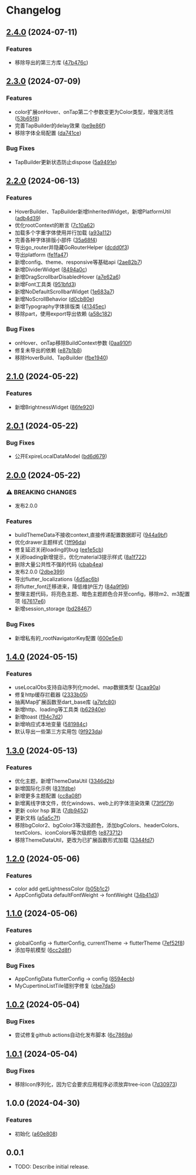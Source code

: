 # Changelog

## [2.4.0](https://github.com/luoyi58624/luoyi_flutter_base/compare/v2.3.0...v2.4.0) (2024-07-11)


### Features

* 移除导出的第三方库 ([47b476c](https://github.com/luoyi58624/luoyi_flutter_base/commit/47b476cbf2cc08dd1fa09781057b4eb755427636))

## [2.3.0](https://github.com/luoyi58624/luoyi_flutter_base/compare/v2.2.0...v2.3.0) (2024-07-09)


### Features

* color扩展onHover、onTap第二个参数变更为Color类型，增强灵活性 ([53b65f8](https://github.com/luoyi58624/luoyi_flutter_base/commit/53b65f8f0206e0a1e51ea298f2b2b9735c6fff68))
* 完善TapBuilder的delay效果 ([be9e86f](https://github.com/luoyi58624/luoyi_flutter_base/commit/be9e86fc1eb203f03cc9dc150a3908f5addf6e73))
* 移除字体全局配置 ([da741ce](https://github.com/luoyi58624/luoyi_flutter_base/commit/da741ce04ac35d5cfcbdec5ec70c32071f0b2c07))


### Bug Fixes

* TapBuilder更新状态防止dispose ([5a9491e](https://github.com/luoyi58624/luoyi_flutter_base/commit/5a9491e3021158cd3c8a4f7ecf25c8cb67198559))

## [2.2.0](https://github.com/luoyi58624/luoyi_flutter_base/compare/v2.1.0...v2.2.0) (2024-06-13)


### Features

* HoverBuilder、TapBuilder新增InheritedWidget，新增PlatformUtil ([adb4d39](https://github.com/luoyi58624/luoyi_flutter_base/commit/adb4d3958c7a7d08fa14aad863cd5ef8fa076142))
* 优化rootContext的断言 ([7c10a62](https://github.com/luoyi58624/luoyi_flutter_base/commit/7c10a629bd1ea347b96890d97cdd8c8287953170))
* 加载多个字重字体使用并行加载 ([a93a112](https://github.com/luoyi58624/luoyi_flutter_base/commit/a93a1126bec3ae3e456165357ffcecd212427108))
* 完善各种字体排版小部件 ([35a68f4](https://github.com/luoyi58624/luoyi_flutter_base/commit/35a68f4faf87ceef18e8e5af3aa4b8beeb2d89d3))
* 导出go_router并隐藏GoRouterHelper ([dcdd0f3](https://github.com/luoyi58624/luoyi_flutter_base/commit/dcdd0f379b3b6757ea3e06e3bfed1e6615bbbe3b))
* 导出platform ([fe1fa47](https://github.com/luoyi58624/luoyi_flutter_base/commit/fe1fa47eb5dad8f57f9645feab82eed15ba0b3bf))
* 新增config、theme、responsive等基础api ([2ae82b7](https://github.com/luoyi58624/luoyi_flutter_base/commit/2ae82b712a85d258403118ae52f8284f276dc891))
* 新增DividerWidget ([8494a0c](https://github.com/luoyi58624/luoyi_flutter_base/commit/8494a0cd6a9c6a501758478f35047ed842b51fdd))
* 新增DragScrollbarDisabledHover ([a7e62a6](https://github.com/luoyi58624/luoyi_flutter_base/commit/a7e62a667697881fb2cc2c3d95b21be167be6095))
* 新增Font工具类 ([951bfd3](https://github.com/luoyi58624/luoyi_flutter_base/commit/951bfd3396aecc55123afd11dfef13aa38ffe568))
* 新增NoDefaultScrollbarWidget ([1e683a7](https://github.com/luoyi58624/luoyi_flutter_base/commit/1e683a7391e36ead9b3ced59323983173a174044))
* 新增NoScrollBehavior ([d0cb80e](https://github.com/luoyi58624/luoyi_flutter_base/commit/d0cb80e10667063ae93257c51b9cb07de5ec3c81))
* 新增Typography字体排版类 ([41345ec](https://github.com/luoyi58624/luoyi_flutter_base/commit/41345ec90ac026cc1b0520821d5cda848ab4c78f))
* 移除part，使用export导出依赖 ([a58c182](https://github.com/luoyi58624/luoyi_flutter_base/commit/a58c18259b728c487a208ab3bfc58199327e04af))


### Bug Fixes

* onHover、onTap移除BuildContext参数 ([0aa910f](https://github.com/luoyi58624/luoyi_flutter_base/commit/0aa910fa00ecc610cdd16d87d84b45f01e7e8b48))
* 修复未导出的依赖 ([e87b1b8](https://github.com/luoyi58624/luoyi_flutter_base/commit/e87b1b82d77b8e2ac8bd4216fc22986c0a03a2ad))
* 移除HoverBuild、TapBuilder ([fbe1940](https://github.com/luoyi58624/luoyi_flutter_base/commit/fbe19405311a8a046d9f324d234599f96c78fbc0))

## [2.1.0](https://github.com/luoyi58624/luoyi_flutter_base/compare/v2.0.1...v2.1.0) (2024-05-22)


### Features

* 新增BrightnessWidget ([86fe920](https://github.com/luoyi58624/luoyi_flutter_base/commit/86fe920a5e28d0e5b99e3abbddad99b688864fe2))

## [2.0.1](https://github.com/luoyi58624/luoyi_flutter_base/compare/v2.0.0...v2.0.1) (2024-05-22)


### Bug Fixes

* 公开ExpireLocalDataModel ([bd6d679](https://github.com/luoyi58624/luoyi_flutter_base/commit/bd6d679be6bea06b6fd14d91dd5495e9ea6f816b))

## [2.0.0](https://github.com/luoyi58624/luoyi_flutter_base/compare/v1.4.0...v2.0.0) (2024-05-22)


### ⚠ BREAKING CHANGES

* 发布2.0.0

### Features

* buildThemeData不接收context,直接传递配置数据即可 ([944a9bf](https://github.com/luoyi58624/luoyi_flutter_base/commit/944a9bf8e4cb335b0d935e739798d2adea0d7e9a))
* 优化drawer主题样式 ([1ff96da](https://github.com/luoyi58624/luoyi_flutter_base/commit/1ff96dae07cbcb69fe1fa767a44c31c968e9e5e9))
* 修复延迟关闭loading的bug ([ee1e5cb](https://github.com/luoyi58624/luoyi_flutter_base/commit/ee1e5cbcecababf65f38469bfe79971c083cbf6b))
* 关闭loading新增提示，优化material3提示样式 ([8a1f722](https://github.com/luoyi58624/luoyi_flutter_base/commit/8a1f722f0b2ee4a16e735b166c6656bc2e157ad0))
* 删除大量公共性不强的代码 ([cbab4ea](https://github.com/luoyi58624/luoyi_flutter_base/commit/cbab4ea9a495eacddab575d8b78357744bbd0bc3))
* 发布2.0.0 ([2dbe399](https://github.com/luoyi58624/luoyi_flutter_base/commit/2dbe399864b19a5962ea86d5d67e720e056b68a1))
* 导出flutter_localizations ([4d5ac6b](https://github.com/luoyi58624/luoyi_flutter_base/commit/4d5ac6bcee7733eaa531dae4a2c0aa8098a59af1))
* 将flutter_font迁移进来，降低维护压力 ([84a9f96](https://github.com/luoyi58624/luoyi_flutter_base/commit/84a9f9692725fb215152370553288fe910773ecf))
* 整理主题代码，将亮色主题、暗色主题颜色合并至config，移除m2、m3配置项 ([67617e6](https://github.com/luoyi58624/luoyi_flutter_base/commit/67617e62a3cf594785bd73c7e6b9ff0e2cb607dc))
* 新增session_storage ([bd28467](https://github.com/luoyi58624/luoyi_flutter_base/commit/bd284673ef82c5081efbeba287e4d23caedff59e))


### Bug Fixes

* 新增私有的_rootNavigatorKey配置 ([600e5e4](https://github.com/luoyi58624/luoyi_flutter_base/commit/600e5e4a2cc66903df8ba05f7146f4e72d547909))

## [1.4.0](https://github.com/luoyi58624/luoyi_flutter_base/compare/v1.3.0...v1.4.0) (2024-05-15)


### Features

* useLocalObs支持自动序列化model、map数据类型 ([3caa90a](https://github.com/luoyi58624/luoyi_flutter_base/commit/3caa90a2e3bd625a0bf6ad2e9fc7d43e664c61bc))
* 修复http缓存拦截器 ([2333b05](https://github.com/luoyi58624/luoyi_flutter_base/commit/2333b050852057a70789996c767c95f11f1f9dce))
* 抽离Map扩展函数至dart_base库 ([a7bfc80](https://github.com/luoyi58624/luoyi_flutter_base/commit/a7bfc80ca9e47153c3658243ae27bb53f5e76b28))
* 新增http、loading等工具类 ([b62940e](https://github.com/luoyi58624/luoyi_flutter_base/commit/b62940ee780a2ad612e4dd4af6e4a1e92f1b1e63))
* 新增toast ([f94c7d2](https://github.com/luoyi58624/luoyi_flutter_base/commit/f94c7d21f3814d2e519a862a2d86a78894eb090e))
* 新增响应式本地变量 ([581984c](https://github.com/luoyi58624/luoyi_flutter_base/commit/581984c197a1f498ee5e22ccaec6a6c1079c19b3))
* 默认导出一些第三方实用包 ([9f923da](https://github.com/luoyi58624/luoyi_flutter_base/commit/9f923daf1f68db0d60d3d0c324ca50c943011a92))

## [1.3.0](https://github.com/luoyi58624/luoyi_flutter_base/compare/v1.2.0...v1.3.0) (2024-05-13)


### Features

* 优化主题，新增ThemeDataUtil ([3346d2b](https://github.com/luoyi58624/luoyi_flutter_base/commit/3346d2bc4cdcab84da7a073ed10c4d5ddcc392f6))
* 新增国际化示例 ([831fdbe](https://github.com/luoyi58624/luoyi_flutter_base/commit/831fdbef927ea42c49b05dd2a29d7b5f0c837f4a))
* 新增更多主题配置 ([cc8a08f](https://github.com/luoyi58624/luoyi_flutter_base/commit/cc8a08f4910a073a5bab04ffbcbe5648cd2b0320))
* 新增离线字体文件，优化windows、web上的字体渲染效果 ([73f5f79](https://github.com/luoyi58624/luoyi_flutter_base/commit/73f5f7930e900ee30bd05917f091c750bf3a3f86))
* 更新 color hsp 算法 ([7db9452](https://github.com/luoyi58624/luoyi_flutter_base/commit/7db945236790daed98ec92a99ccf908f16ec004b))
* 更新文档 ([a5a5c7f](https://github.com/luoyi58624/luoyi_flutter_base/commit/a5a5c7fe92ff6159f9f0e03dbf46374d8d910fc0))
* 移除bgColor2、bgColor3等次级颜色，添加bgColors、headerColors、textColors、iconColors等次级颜色 ([e873712](https://github.com/luoyi58624/luoyi_flutter_base/commit/e87371276b0cb27353bb55d4261809ce19b322e5))
* 移除ThemeDataUtil，更改为已扩展函数形式加载 ([3344fd7](https://github.com/luoyi58624/luoyi_flutter_base/commit/3344fd7c38c0235654964337d8ba6e22ad52c5d9))

## [1.2.0](https://github.com/luoyi58624/luoyi_flutter_base/compare/v1.1.0...v1.2.0) (2024-05-06)


### Features

* color add getLightnessColor ([b05b1c2](https://github.com/luoyi58624/luoyi_flutter_base/commit/b05b1c207d4fb77b24715ae2a7b5d128d2d3b58f))
* AppConfigData defaultFontWeight -&gt; fontWeight ([34b41d3](https://github.com/luoyi58624/luoyi_flutter_base/commit/34b41d3b66fd7accfc5dbcff9acc07acb2971b4c))

## [1.1.0](https://github.com/luoyi58624/luoyi_flutter_base/compare/v1.0.2...v1.1.0) (2024-05-06)


### Features

* globalConfig -&gt; flutterConfig, currentTheme -> flutterTheme ([7ef52f8](https://github.com/luoyi58624/luoyi_flutter_base/commit/7ef52f8b3adeff4966a4a5b619efa46cc01404a5))
* 添加导航模型 ([6cc2d8f](https://github.com/luoyi58624/luoyi_flutter_base/commit/6cc2d8fe0bea1c4d720a70eeaa4cf84bd3d16eb9))


### Bug Fixes

* AppConfigData flutterConfig -&gt; config ([8594ecb](https://github.com/luoyi58624/luoyi_flutter_base/commit/8594ecb4fe1744a53e7e8d83586e7d9c9d169d0a))
* MyCupertinoListTile错别字修复 ([cbe7da5](https://github.com/luoyi58624/luoyi_flutter_base/commit/cbe7da56c7f1212e9ed5fe5ffbc372d77cda5d62))

## [1.0.2](https://github.com/luoyi58624/luoyi_flutter_base/compare/v1.0.1...v1.0.2) (2024-05-04)


### Bug Fixes

* 尝试修复github actions自动化发布脚本 ([6c7869a](https://github.com/luoyi58624/luoyi_flutter_base/commit/6c7869a617f330e606ac34163acc2db3ad9ce8f7))

## [1.0.1](https://github.com/luoyi58624/luoyi_flutter_base/compare/v1.0.0...v1.0.1) (2024-05-04)


### Bug Fixes

* 移除Icon序列化，因为它会要求应用程序必须放弃tree-icon ([7d30973](https://github.com/luoyi58624/luoyi_flutter_base/commit/7d30973f63d5800c37d875bfcb82c38105ff4795))

## 1.0.0 (2024-04-30)


### Features

* 初始化 ([a60e808](https://github.com/luoyi58624/luoyi_flutter_base/commit/a60e80855e11145806bd2ec59b9a372efdc4c364))

## 0.0.1

* TODO: Describe initial release.
